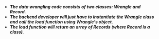<h5><ul>
<li>The data wrangling code consists of two classes: Wrangle and Record.
<li> The backend developer will just have to instantiate the Wrangle class and call the load function using Wrangle's object. 
<li> The load function will return an array of Records (where Record is a class).
</ul></h5>
